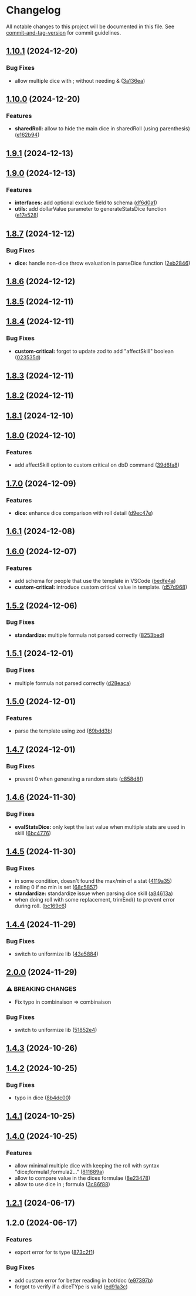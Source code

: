 # Changelog

All notable changes to this project will be documented in this file. See [commit-and-tag-version](https://github.com/absolute-version/commit-and-tag-version) for commit guidelines.

## [1.10.1](https://github.com/Dicelette/core/compare/v1.10.0...v1.10.1) (2024-12-20)


### Bug Fixes

* allow multiple dice with ; without needing & ([3a136ea](https://github.com/Dicelette/core/commit/3a136ea175d8ab1d22c350f4e8d25f94fdc843f1))

## [1.10.0](https://github.com/Dicelette/core/compare/v1.9.1...v1.10.0) (2024-12-20)


### Features

* **sharedRoll:** allow to hide the main dice in sharedRoll (using parenthesis) ([e162b94](https://github.com/Dicelette/core/commit/e162b94385ecb95a2ddb6256c575b9ca6de20139))

## [1.9.1](https://github.com/Dicelette/core/compare/v1.9.0...v1.9.1) (2024-12-13)

## [1.9.0](https://github.com/Dicelette/core/compare/v1.8.7...v1.9.0) (2024-12-13)


### Features

* **interfaces:** add optional exclude field to schema ([df6d0a1](https://github.com/Dicelette/core/commit/df6d0a1cacec2bcee1bb8375e97a98232b9bb2ec))
* **utils:** add dollarValue parameter to generateStatsDice function ([e17e528](https://github.com/Dicelette/core/commit/e17e528e18cc6146c8dc69f8442d2e93b13ba492))

## [1.8.7](https://github.com/Dicelette/core/compare/v1.8.6...v1.8.7) (2024-12-12)


### Bug Fixes

* **dice:** handle non-dice throw evaluation in parseDice function ([2eb2846](https://github.com/Dicelette/core/commit/2eb2846bf9129feec58904bf8d861053fe2e8277))

## [1.8.6](https://github.com/Dicelette/core/compare/v1.8.5...v1.8.6) (2024-12-12)

## [1.8.5](https://github.com/Dicelette/core/compare/v1.8.4...v1.8.5) (2024-12-11)

## [1.8.4](https://github.com/Dicelette/core/compare/v1.8.3...v1.8.4) (2024-12-11)


### Bug Fixes

* **custom-critical:** forgot to  update zod to add "affectSkill" boolean ([023535d](https://github.com/Dicelette/core/commit/023535d804d78c9a06d742d16ed3cde5022d65fa))

## [1.8.3](https://github.com/Dicelette/core/compare/v1.8.2...v1.8.3) (2024-12-11)

## [1.8.2](https://github.com/Dicelette/core/compare/v1.8.1...v1.8.2) (2024-12-11)

## [1.8.1](https://github.com/Dicelette/core/compare/v1.8.0...v1.8.1) (2024-12-10)

## [1.8.0](https://github.com/Dicelette/core/compare/v1.7.0...v1.8.0) (2024-12-10)


### Features

* add affectSkill option to custom critical on dbD command ([39d6fa8](https://github.com/Dicelette/core/commit/39d6fa8b28f84fda172b423e2e49f889b627ef6e))

## [1.7.0](https://github.com/Dicelette/core/compare/v1.6.0...v1.7.0) (2024-12-09)


### Features

* **dice:** enhance dice comparison with roll detail ([d9ec47e](https://github.com/Dicelette/core/commit/d9ec47ef113f900ae4a5f1d0cdbe4ade68c364ec))

## [1.6.1](https://github.com/Dicelette/core/compare/v1.6.0...v1.6.1) (2024-12-08)

## [1.6.0](https://github.com/Dicelette/core/compare/v1.5.2...v1.6.0) (2024-12-07)


### Features

* add schema for people that use the template in VSCode ([bedfe4a](https://github.com/Dicelette/core/commit/bedfe4a57242cc65076cada0cddd855b93eb5ced))
* **custom-critical:** introduce custom critical value in template. ([d57d968](https://github.com/Dicelette/core/commit/d57d96861d92a81cb096b73f4473ad0718c2c147))

## [1.5.2](https://github.com/Dicelette/core/compare/v1.5.1...v1.5.2) (2024-12-06)


### Bug Fixes

* **standardize:** multiple formula not parsed correctly ([8253bed](https://github.com/Dicelette/core/commit/8253bed46e1273187a1483b5d67a6ca44bcb22e7))

## [1.5.1](https://github.com/Dicelette/core/compare/v1.5.0...v1.5.1) (2024-12-01)


### Bug Fixes

* multiple formula not parsed correctly ([d28eaca](https://github.com/Dicelette/core/commit/d28eaca96d934f31e8fdeb4336f0146bc6e92d1f))

## [1.5.0](https://github.com/Dicelette/core/compare/v1.4.7...v1.5.0) (2024-12-01)


### Features

* parse the template using zod ([69bdd3b](https://github.com/Dicelette/core/commit/69bdd3bfb1caa29211dbd7117a4b088f7ca23fe3))

## [1.4.7](https://github.com/Dicelette/core/compare/v1.4.6...v1.4.7) (2024-12-01)


### Bug Fixes

* prevent 0 when generating a random stats ([c858d8f](https://github.com/Dicelette/core/commit/c858d8f9489fd63e5f9aa203ad95784fc99d2421))

## [1.4.6](https://github.com/Dicelette/core/compare/v1.4.5...v1.4.6) (2024-11-30)


### Bug Fixes

* **evalStatsDice:** only kept the last value when multiple stats are used in skill ([6bc4776](https://github.com/Dicelette/core/commit/6bc4776296934fe264aa85b861300c75a0ec3e76))

## [1.4.5](https://github.com/Dicelette/core/compare/v1.4.4...v1.4.5) (2024-11-30)


### Bug Fixes

* in some condition, doesn't found the max/min of a stat ([4119a35](https://github.com/Dicelette/core/commit/4119a35dbe84804197a4b83a4f6601758b778b9f))
* rolling 0 if no min is set ([68c5857](https://github.com/Dicelette/core/commit/68c58570babcbc83b5774accf25fdbcc91e0a461))
* **standardize:** standardize issue when parsing dice skill ([a84613a](https://github.com/Dicelette/core/commit/a84613aa5ae46f133e9e8d0b22116169b0009eb6))
* when doing roll with some replacement, trimEnd() to prevent error during roll. ([bc169c6](https://github.com/Dicelette/core/commit/bc169c6d4ec61bcf689aa1ffbcb00c578346657f))

## [1.4.4](https://github.com/Dicelette/core/compare/v1.4.3...v1.4.4) (2024-11-29)


### Bug Fixes

* switch to uniformize lib ([43e5884](https://github.com/Dicelette/core/commit/43e58840a7bd90e52281d6268f67542e637b7ec2))

## [2.0.0](https://github.com/Dicelette/core/compare/v1.4.3...v2.0.0) (2024-11-29)


### ⚠ BREAKING CHANGES

* Fix typo in combinaison ⇒ combinaison

### Bug Fixes

* switch to uniformize lib ([51852e4](https://github.com/Dicelette/core/commit/51852e428f0ff518141dea6ba8ee2ab4f6583514))

## [1.4.3](https://github.com/Dicelette/core/compare/v1.4.2...v1.4.3) (2024-10-26)

## [1.4.2](https://github.com/Dicelette/core/compare/v1.4.1...v1.4.2) (2024-10-25)


### Bug Fixes

* typo in dice ([8b4dc00](https://github.com/Dicelette/core/commit/8b4dc00717c9b6ea0c2689b29c144642738ba7c3))

## [1.4.1](https://github.com/Dicelette/core/compare/v1.4.0...v1.4.1) (2024-10-25)

## [1.4.0](https://github.com/Dicelette/core/compare/v1.2.1...v1.4.0) (2024-10-25)


### Features

* allow minimal multiple dice with keeping the roll with syntax "dice;formula1;formula2..." ([811889a](https://github.com/Dicelette/core/commit/811889a15b961d34debe3e58d2d7c226c3e719fa))
* allow to compare value in the dices formulae ([8e23478](https://github.com/Dicelette/core/commit/8e23478492879600f4e01fff7f4ba771c92033c3))
* allow to use dice in ; formula ([3c86f88](https://github.com/Dicelette/core/commit/3c86f88baf71fd3194b893b7648cd1e609f60b2d))

## [1.2.1](https://github.com/Dicelette/core/compare/v1.2.0...v1.2.1) (2024-06-17)

## 1.2.0 (2024-06-17)


### Features

* export error for ts type ([873c2f1](https://github.com/Dicelette/core/commit/873c2f172527d9d6b1f527e1fc87bb3e6c17ecf8))


### Bug Fixes

* add custom error for better reading in bot/doc ([e97397b](https://github.com/Dicelette/core/commit/e97397b2ed847536ef34b744f199fec69c455856))
* forgot to verify if a diceTYpe is valid ([ed91a3c](https://github.com/Dicelette/core/commit/ed91a3cf70fd89b5109c0a0082af70abf3b033ab))
